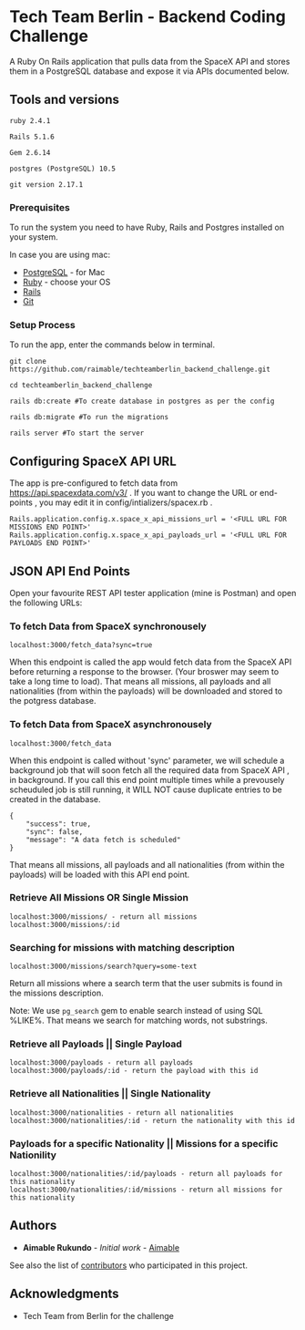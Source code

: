 # Tech Team Berlin - Backend Coding Challenge

 A Ruby On Rails application that pulls data from the SpaceX API and stores them in a PostgreSQL database and expose it via APIs documented below.

## Tools and versions

```
ruby 2.4.1

Rails 5.1.6

Gem 2.6.14

postgres (PostgreSQL) 10.5

git version 2.17.1

```

### Prerequisites

To run the system you need to have Ruby, Rails and Postgres installed on your system. 

In case you are using mac: 

* [PostgreSQL](https://www.elliotblackburn.com/installing-postgresql-on-macos-osx/) - for Mac
* [Ruby](https://www.ruby-lang.org/en/documentation/installation/) - choose your OS
* [Rails](https://guides.rubyonrails.org/getting_started.html)
* [Git](https://guides.rubyonrails.org/getting_started.html)


### Setup Process

To run the app, enter the commands below in terminal. 

```
git clone https://github.com/raimable/techteamberlin_backend_challenge.git

cd techteamberlin_backend_challenge

rails db:create #To create database in postgres as per the config

rails db:migrate #To run the migrations 

rails server #To start the server

```

## Configuring SpaceX API URL

The app is pre-configured to fetch data from https://api.spacexdata.com/v3/ . If you want to change the URL or end-points , you may edit it in config/intializers/spacex.rb .

```
Rails.application.config.x.space_x_api_missions_url = '<FULL URL FOR MISSIONS END POINT>'
Rails.application.config.x.space_x_api_payloads_url = '<FULL URL FOR PAYLOADS END POINT>'
```


## JSON API End Points 

Open your favourite REST API tester application (mine is Postman) and open the following URLs:

### To fetch Data from SpaceX synchronousely


```
localhost:3000/fetch_data​​?sync=true
```

When this endpoint is called the app would fetch data from the SpaceX API before returning a response to the browser. (Your broswer may seem to take a long time to load). That means all missions, all payloads and all nationalities (from within the payloads) will be downloaded and stored to the potgress database.

### To fetch Data from SpaceX asynchronousely

```
localhost:3000/fetch_data​​
```
When this endpoint is called without 'sync' parameter, we will schedule a background job that will soon fetch all the required data from SpaceX API , in background. If you call this end point multiple times while a prevousely scheuduled job is still running, it WILL NOT cause duplicate entries to be created in the database.

```
{
    "success": true,
    "sync": false,
    "message": "A data fetch is scheduled"
}

```
That means all missions, all payloads and all nationalities (from within the payloads) will be loaded with this API end point.

### Retrieve All Missions OR Single Mission

```
localhost:3000/missions/​​ ​​- return all missions
localhost:3000/missions/:id​​ ​​
```


### Searching for missions with matching description

```
localhost:3000/missions/search​​?query=some-text
```
Return all missions where a search term that the user submits is found in the missions description.

Note: We use `pg_search` gem to enable search instead of using SQL %LIKE%. That means we search for matching words, not substrings.

### Retrieve all Payloads || Single Payload 

```
localhost:3000/payloads​​ - return all payloads
localhost:3000/payloads/:id​​ - return the payload with this id
```

### Retrieve all Nationalities || Single Nationality 

```
localhost:3000/nationalities​​ - return all nationalities
localhost:3000/nationalities/:id​​ - return the nationality with this id
```

### Payloads for a specific Nationality || Missions for a specific Nationility 

```
localhost:3000/nationalities/:id/payloads​​ - return all payloads for this nationality
localhost:3000/nationalities/:id/missions​​ - return all missions for this nationality

```

## Authors

* **Aimable Rukundo** - *Initial work* - [Aimable](https://github.com/raimable/)

See also the list of [contributors](https://github.com/raimable/techteamberlin_backend_challenge/contributors) who participated in this project.


## Acknowledgments

* Tech Team from Berlin for the challenge
